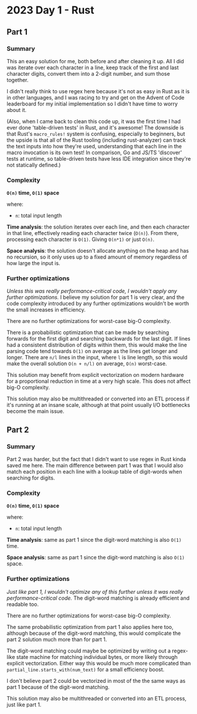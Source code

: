 # 2023 Day 1 - Rust

## Part 1

### Summary

This an easy solution for me, both before and after cleaning it up. All I did was iterate over each character in a line, keep track of the first and last character digits, convert them into a 2-digit number, and sum those together.

I didn't really think to use regex here because it's not as easy in Rust as it is in other languages, and I was racing to try and get on the Advent of Code leaderboard for my initial implementation so I didn't have time to worry about it.

(Also, when I came back to clean this code up, it was the first time I had ever done 'table-driven tests' in Rust, and it's awesome! The downside is that Rust's `macro_rules!` system is confusing, especially to beginners, but the upside is that all of the Rust tooling (including rust-analyzer) can track the text inputs into how they're used, understanding that each line in the macro invocation is its own test! In comparison, Go and JS/TS 'discover' tests at runtime, so table-driven tests have less IDE integration since they're not statically defined.)

### Complexity

**`O(n)` time, `O(1)` space**

where:

- `n`: total input length

**Time analysis**: the solution iterates over each line, and then each character in that line, effectively reading each character twice (`O(n)`). From there, processing each character is `O(1)`. Giving `O(n*1)` or just `O(n)`.

**Space analysis**: the solution doesn't allocate anything on the heap and has no recursion, so it only uses up to a fixed amount of memory regardless of how large the input is.

### Further optimizations

*Unless this was really performance-critical code, I wouldn't apply any further optimizations.* I believe my solution for part 1 is very clear, and the code complexity introduced by any further optimizations wouldn't be worth the small increases in efficiency.

There are no further optimizations for worst-case big-O complexity.

There is a probabilistic optimization that can be made by searching forwards for the first digit and searching backwards for the last digit. If lines had a consistent distribution of digits within them, this would make the line parsing code tend towards `O(1)` on average as the lines get longer and longer. There are `n/l` lines in the input, where `l` is line length, so this would make the overall solution `O(n + n/l)` on average, `O(n)` worst-case.

This solution may benefit from explicit vectorization on modern hardware for a proportional reduction in time at a very high scale. This does not affect big-O complexity.

This solution may also be multithreaded or converted into an ETL process if it's running at an insane scale, although at that point usually I/O bottlenecks become the main issue.

## Part 2

### Summary

Part 2 was harder, but the fact that I didn't want to use regex in Rust kinda saved me here. The main difference between part 1 was that I would also match each position in each line with a lookup table of digit-words when searching for digits.

### Complexity

**`O(n)` time, `O(1)` space**

where:

- `n`: total input length

**Time analysis**: same as part 1 since the digit-word matching is also `O(1)` time.

**Space analysis**: same as part 1 since the digit-word matching is also `O(1)` space.

### Further optimizations

*Just like part 1, I wouldn't optimize any of this further unless it was really performance-critical code.* The digit-word matching is already efficient and readable too.

There are no further optimizations for worst-case big-O complexity.

The same probabilistic optimization from part 1 also applies here too, although because of the digit-word matching, this would complicate the part 2 solution much more than for part 1.

The digit-word matching could maybe be optimized by writing out a regex-like state machine for matching individual bytes, or more likely through explicit vectorization. Either way this would be much more complicated than `partial_line.starts_with(num_text)` for a small efficiency boost.

I don't believe part 2 could be vectorized in most of the the same ways as part 1 because of the digit-word matching.

This solution may also be multithreaded or converted into an ETL process, just like part 1.
